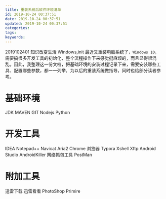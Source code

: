 ```yaml
---
title: 重装系统后软件环境清单
id: 2019-10-24 00:37:51
date: 2019-10-24 00:37:51
updated: 2019-10-24 00:37:51
categories:
tags:
keywords:
---
```



2019102401
知识改变生活
Windows,init
最近又重装电脑系统了，`Windows 10`，需要搞很多开发工具的初始化，整个流程操作下来感觉挺麻烦的，而且显得很混乱。因此，我整理这一份文档，把基础环境的安装过程记录下来，需要安装哪些工具、配置哪些参数，都一一列举，为以后的重装系统做指导，同时也给部分读者参考。


<!-- more -->


# 基础环境


JDK
MAVEN
GIT
Nodejs
Python


# 开发工具


IDEA
Notepad++
Navicat
Aria2
Chrome 浏览器
Typora
Xshell
Xftp
Android Studio
AndroidKiller
网络抓包工具
PostMan


# 附加工具


迅雷下载
迅雷看看
PhotoShop
Primire

